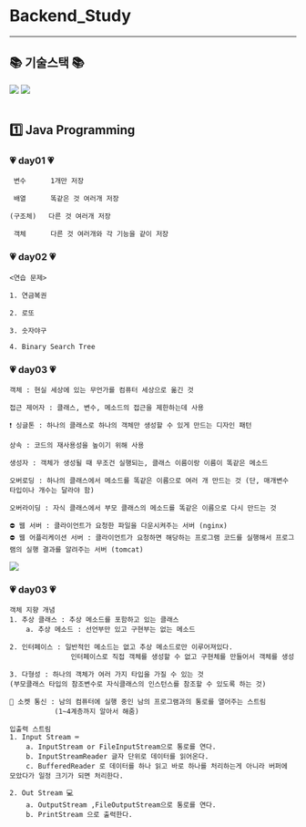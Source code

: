# Backend_Study

---
## 📚 기술스택 📚
<img src="https://img.shields.io/badge/java-007396?style=for-the-badge&logo=OpenJDK&logoColor=white">
<img src="https://img.shields.io/badge/intellij idea-000000?style=for-the-badge&logo=intellijidea&logoColor=white">
<br>
<br>


## 1️⃣ Java Programming
### 💗 day01 💗
```
 변수      1개만 저장

 배열      똑같은 것 여러개 저장

(구조체)   다른 것 여러개 저장

 객체      다른 것 여러개와 각 기능을 같이 저장
```

### 💗 day02 💗
```
<연습 문제>

1. 연금복권

2. 로또

3. 숫자야구

4. Binary Search Tree
```
### 💗 day03 💗
```
객체 : 현실 세상에 있는 무언가를 컴퓨터 세상으로 옮긴 것

접근 제어자 : 클래스, 변수, 메소드의 접근을 제한하는데 사용

❗ 싱글톤 : 하나의 클래스로 하나의 객체만 생성할 수 있게 만드는 디자인 패턴

상속 : 코드의 재사용성을 높이기 위해 사용

생성자 : 객체가 생성될 때 무조건 실행되는, 클래스 이름이랑 이름이 똑같은 메소드

오버로딩 : 하나의 클래스에서 메소드를 똑같은 이름으로 여러 개 만드는 것 (단, 매개변수 타입이나 개수는 달라야 함)

오버라이딩 : 자식 클래스에서 부모 클래스의 메소드를 똑같은 이름으로 다시 만드는 것

⛔ 웹 서버 : 클라이언트가 요청한 파일을 다운시켜주는 서버 (nginx)
⛔ 웹 어플리케이션 서버 : 클라이언트가 요청하면 해당하는 프로그램 코드를 실행해서 프로그램의 실행 결과를 알려주는 서버 (tomcat)
```
<img src=https://github.com/seo-jae-eun/Backend_Study/assets/82444759/22ac509b-6ba9-4265-ae3d-6cd65799013a>

### 💗 day03 💗
```
객체 지향 개념
1. 추상 클래스 : 추상 메소드를 포함하고 있는 클래스
    a. 추상 메소드 : 선언부만 있고 구현부는 없는 메소드
    
2. 인터페이스 : 일반적인 메소드는 없고 추상 메소드로만 이루어져있다.
               인터페이스로 직접 객체를 생성할 수 없고 구현체를 만들어서 객체를 생성

3. 다형성 : 하나의 객체가 여러 가지 타입을 가질 수 있는 것
(부모클래스 타입의 참조변수로 자식클래스의 인스턴스를 참조할 수 있도록 하는 것)
```
```
📡 소켓 통신 : 남의 컴퓨터에 실행 중인 남의 프로그램과의 통로를 열어주는 스트림
           (1~4계층까지 알아서 해줌)
           
입출력 스트림
1. Input Stream ⌨
    a. InputStream or FileInputStream으로 통로를 연다.
    b. InputStreamReader 글자 단위로 데이터를 읽어온다.
    c. BufferedReader 로 데이터를 하나 읽고 바로 하나를 처리하는게 아니라 버퍼에 모았다가 일정 크기가 되면 처리한다.
    
2. Out Stream 💻
    a. OutputStream ,FileOutputStream으로 통로를 연다.
    b. PrintStream 으로 출력한다.
```